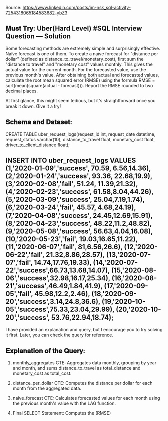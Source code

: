 Source: <https://www.linkedin.com/posts/im-nsk_sql-activity-7254318065184583682-ybZ3>

## 𝐌𝐮𝐬𝐭 𝐓𝐫𝐲: Uber(Hard Level) #SQL Interview Question — Solution

Some forecasting methods are extremely simple and surprisingly effective. Naïve forecast is one of them. To create a naïve forecast for "distance per dollar" (defined as distance_to_travel/monetary_cost), first sum the "distance to travel" and "monetary cost" values monthly. This gives the actual value for the current month. For the forecasted value, use the previous month's value. After obtaining both actual and forecasted values, calculate the root mean squared error (RMSE) using the formula RMSE = sqrt(mean(square(actual - forecast))). Report the RMSE rounded to two decimal places.

At first glance, this might seem tedious, but it's straightforward once you break it down. Give it a try!

## 𝐒𝐜𝐡𝐞𝐦𝐚 𝐚𝐧𝐝 𝐃𝐚𝐭𝐚𝐬𝐞𝐭:

CREATE TABLE uber_request_logs(request_id int, request_date datetime, request_status varchar(10), distance_to_travel float, monetary_cost float, driver_to_client_distance float);

INSERT INTO uber_request_logs VALUES (1,'2020-01-09','success', 70.59, 6.56,14.36), (2,'2020-01-24','success', 93.36, 22.68,19.9), (3,'2020-02-08','fail', 51.24, 11.39,21.32), (4,'2020-02-23','success', 61.58,8.04,44.26), (5,'2020-03-09','success', 25.04,7.19,1.74), (6,'2020-03-24','fail', 45.57, 4.68,24.19), (7,'2020-04-08','success', 24.45,12.69,15.91), (8,'2020-04-23','success', 48.22,11.2,48.82), (9,'2020-05-08','success', 56.63,4.04,16.08), (10,'2020-05-23','fail', 19.03,16.65,11.22), (11,'2020-06-07','fail', 81,6.56,26.6), (12,'2020-06-22','fail', 21.32,8.86,28.57), (13,'2020-07-07','fail', 14.74,17.76,19.33), (14,'2020-07-22','success',66.73,13.68,14.07), (15,'2020-08-06','success',32.98,16.17,25.34), (16,'2020-08-21','success',46.49,1.84,41.9), (17,'2020-09-05','fail', 45.98,12.2,2.46), (18,'2020-09-20','success',3.14,24.8,36.6), (19,'2020-10-05','success',75.33,23.04,29.99), (20,'2020-10-20','success', 53.76,22.94,18.74);
--------------

I have provided an explanation and query, but I encourage you to try solving it first. Later, you can check the query for reference.

## 𝐄𝐱𝐩𝐥𝐚𝐧𝐚𝐭𝐢𝐨𝐧 𝐨𝐟 𝐭𝐡𝐞 𝐐𝐮𝐞𝐫𝐲:

1. monthly_aggregates CTE: Aggregates data monthly, grouping by year and month, and sums distance_to_travel as total_distance and monetary_cost as total_cost.

2. distance_per_dollar CTE:
Computes the distance per dollar for each month from the aggregated data.

3. naive_forecast CTE:
Calculates forecasted values for each month using the previous month's value with the LAG function.

4. Final SELECT Statement:
Computes the (RMSE)
